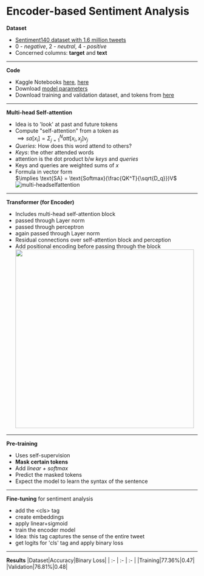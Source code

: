 # Encoder-based Sentiment Analysis
**Dataset**
* [Sentiment140 dataset with 1.6 million tweets](https://www.kaggle.com/datasets/kazanova/sentiment140/data)
* 0 - *negative*, 2 - *neutral*, 4 - *positive*
* Concerned columns: **target** and **text**
---
**Code**
* Kaggle Notebooks [here](https://www.kaggle.com/code/kartikeysharmaah/1rt720-notebook-2), [here](https://www.kaggle.com/code/kartikeysharmaah/1tr720-notebook-3)
* Download [model parameters](https://www.kaggle.com/models/kartikeysharmaah/bert-encoder-model)
* Download training and validation dataset, and tokens from [here](https://www.kaggle.com/datasets/kartikeysharmaah/twitter-text-dataset)
---
**Multi-head Self-attention**
* Idea is to 'look' at past and future tokens
* Compute "self-attention" from a token as   
  $\implies sa[x_i] = \Sigma_{j=1}^{N}att[x_i,x_j]v_j$
* *Queries*: How does this word attend to others?
* *Keys*: the other attended words
* attention is the dot product b/w *keys* and *queries*
* Keys and queries are weighted sums of $x$
* Formula in vector form   
  $\implies \text{SA} = \text{Softmax}(\frac{QK^T}{\sqrt{D_q}})V$   
![multi-headselfattention](https://miro.medium.com/max/469/1*GsLQLch51d7excmuAi4UzQ.png)
---
**Transformer (for Encoder)**
* Includes multi-head self-attention block
* passed through Layer norm
* passed through perceptron
* again passed through Layer norm
* Residual connections over self-attention block and perception
* Add positional encoding before passing through the block   
  <img src="https://heidloff.net/assets/img/2023/02/transformers.png" width="470px"/>
---
**Pre-training**
* Uses self-supervision
* **Mask certain tokens**
* Add *linear + softmax*
* Predict the masked tokens
* Expect the model to learn the syntax of the sentence
---
**Fine-tuning** for sentiment analysis
* add the \<cls\> tag
* create embeddings
* apply linear+sigmoid
* train the encoder model
* Idea: this tag captures the sense of the entire tweet
* get logits for 'cls' tag and apply binary loss
---
**Results**
|Dataset|Accuracy|Binary Loss|
| :- | :- | :- |
|Training|77.36%|0.47|
|Validation|76.81%|0.48|
